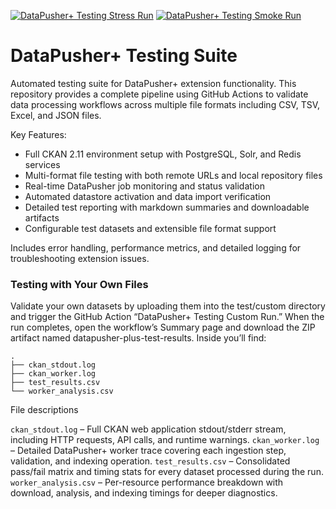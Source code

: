 [![DataPusher+ Testing Stress Run](https://github.com/dathere/datapusher-plus_testing/actions/workflows/runner.yml/badge.svg)](https://github.com/dathere/datapusher-plus_testing/actions/workflows/runner.yml)
[![DataPusher+ Testing Smoke Run](https://github.com/dathere/datapusher-plus_testing/actions/workflows/main.yml/badge.svg)](https://github.com/dathere/datapusher-plus_testing/actions/workflows/main.yml)
# DataPusher+ Testing Suite
Automated testing suite for DataPusher+ extension functionality. This repository provides a complete pipeline using GitHub Actions to validate data processing workflows across multiple file formats including CSV, TSV, Excel, and JSON files.

Key Features:
- Full CKAN 2.11 environment setup with PostgreSQL, Solr, and Redis services
- Multi-format file testing with both remote URLs and local repository files
- Real-time DataPusher job monitoring and status validation
- Automated datastore activation and data import verification
- Detailed test reporting with markdown summaries and downloadable artifacts
- Configurable test datasets and extensible file format support

Includes error handling, performance metrics, and detailed logging for troubleshooting extension issues.

### Testing with Your Own Files

Validate your own datasets by uploading them into the test/custom directory and trigger the GitHub Action “DataPusher+ Testing Custom Run.”
When the run completes, open the workflow’s Summary page and download the ZIP artifact named datapusher-plus-test-results.
Inside you’ll find:
```
.
├── ckan_stdout.log
├── ckan_worker.log
├── test_results.csv
└── worker_analysis.csv
```

File descriptions

`ckan_stdout.log` – Full CKAN web application stdout/stderr stream, including HTTP requests, API calls, and runtime warnings.
`ckan_worker.log` – Detailed DataPusher+ worker trace covering each ingestion step, validation, and indexing operation.
`test_results.csv` – Consolidated pass/fail matrix and timing stats for every dataset processed during the run.
`worker_analysis.csv` – Per-resource performance breakdown with download, analysis, and indexing timings for deeper diagnostics.
